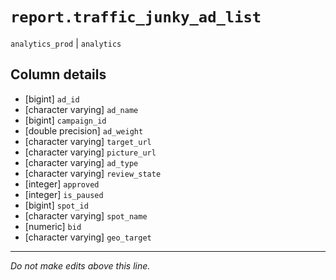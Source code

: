 # `report.traffic_junky_ad_list`
`analytics_prod` | `analytics`

## Column details
* [bigint]    `ad_id`
* [character varying] `ad_name`
* [bigint]    `campaign_id`
* [double precision] `ad_weight`
* [character varying] `target_url`
* [character varying] `picture_url`
* [character varying] `ad_type`
* [character varying] `review_state`
* [integer]   `approved`
* [integer]   `is_paused`
* [bigint]    `spot_id`
* [character varying] `spot_name`
* [numeric]   `bid`
* [character varying] `geo_target`

-------------------------------------------------------------------------------
*Do not make edits above this line.*
